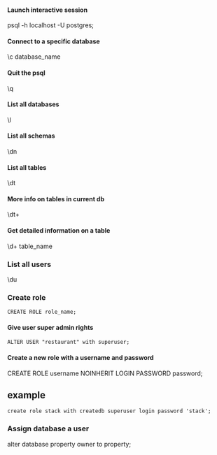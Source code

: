 #### Launch interactive session
psql -h localhost -U postgres;

#### Connect to a specific database
\c database_name

#### Quit the psql
\q

#### List all databases
\l

#### List all schemas
\dn

#### List all tables
\dt

#### More info on tables in current db
\dt+

#### Get detailed information on a table
\d+ table_name

### List all users
\du


### Create role
```
CREATE ROLE role_name;
```
#### Give user super admin rights
```
ALTER USER "restaurant" with superuser;
```
#### Create a new role with a username and password
CREATE ROLE username NOINHERIT LOGIN PASSWORD password;
## example 
```
create role stack with createdb superuser login password 'stack';
```

### Assign database a user
alter database property owner to property;

